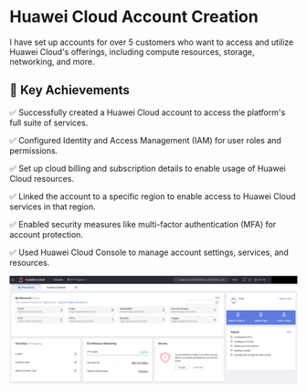 # Huawei Cloud Account Creation

I have set up accounts for over 5 customers who want to access and utilize Huawei Cloud's offerings, including compute resources, storage, networking, and more.

🔹 Key Achievements
-

✅ Successfully created a Huawei Cloud account to access the platform's full suite of services.

✅ Configured Identity and Access Management (IAM) for user roles and permissions.

✅ Set up cloud billing and subscription details to enable usage of Huawei Cloud resources.

✅ Linked the account to a specific region to enable access to Huawei Cloud services in that region.

✅ Enabled security measures like multi-factor authentication (MFA) for account protection.

✅ Used Huawei Cloud Console to manage account settings, services, and resources.

<img src="image.png" alt="account" width="800">
